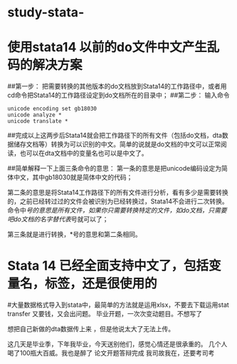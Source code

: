 # study-stata-
# 使用stata14 以前的do文件中文产生乱码的解决方案
##第一步：
把需要转换的其他版本的do文档放到Stata14的工作路径中，或者用cd命令把Stata14的工作路径设定到do文档所在的目录中；
##第二步：
输入命令 
```
unicode encoding set gb18030 
unicode analyze *
unicode translate * 
```

##完成以上这两步后Stata14就会把工作路径下的所有文件（包括do文档，dta数据储存文档等）转换为可以识别的中文。简单的说就是do文档的中文可以正常阅读，也可以在dta文档中的变量名也可以是中文了。

##简单解释一下上面三条命令的意思：
第一条的意思是把unicode编码设定为简体中文，其中gb18030就是简体中文的代码；

第二条的意思是将Stata14工作路径下的所有文件进行分析，看有多少是需要转换的，之前已经转过过的文件会被识别为已经转换过，Stata14不会进行二次转换。命令中*号的意思是所有文件，如果你只需要转换特定的文件，如do文档，只需要吧do文档的名字替代表*号就可以了；

第三条就是进行转换，*号的意思和第二条相同。

# Stata 14 已经全面支持中文了，包括变量名，标签，还是很使用的

#大量数据格式导入到stata中，最简单的方法就是运用xlsx，不要去下载运用stat transfer 又要钱，又会出问题。
毕业开题，一次次变动题目。不想写了

想把自己新做的dta数据传上来 ，但是他说太大了无法上传。

这几天是毕业季，下年我毕业，今天送别他们，感觉心情还是很承重的。
几个人喝了100瓶大百威。我也是醉了
论文开题答辩完成
我司故我在，还要考司考
